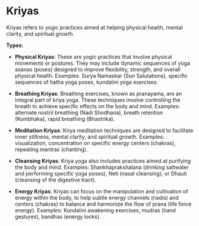 [//]: # (
source: gpt-3 + jph editing
tags: yoga treatments
)

# Kriyas

Kriyas refers to yogic practices aimed at helping physical health, mental clarity, and spiritual growth.

**Types**:

* **Physical Kriyas**: These are yogic practices that involve physical movements or postures. They may include dynamic sequences of yoga asanas (poses) designed to improve flexibility, strength, and overall physical health. Examples: Surya Namaskar (Sun Salutations), specific sequences of hatha yoga poses, kundalini yoga exercises.

* **Breathing Kriyas**: Breathing exercises, known as pranayama, are an integral part of kriya yoga. These techniques involve controlling the breath to achieve specific effects on the body and mind. Examples: alternate nostril breathing (Nadi Shodhana), breath retention (Kumbhaka), rapid breathing (Bhastrika).

* **Meditation Kriyas**: Kriya meditation techniques are designed to facilitate inner stillness, mental clarity, and spiritual growth. Examples: visualization, concentration on specific energy centers (chakras), repeating mantras (chanting).

* **Cleansing Kriyas**: Kriya yoga also includes practices aimed at purifying the body and mind. Examples: Shankhaprakshalana (drinking saltwater and performing specific yoga poses), Neti (nasal cleansing), or Dhauti (cleansing of the digestive tract).

* **Energy Kriyas**: Kriyas can focus on the manipulation and cultivation of energy within the body, to help subtle energy channels (nadis) and centers (chakras) to balance and harmonize the flow of prana (life force energy). Examples: Kundalini awakening exercises, mudras (hand gestures), bandhas (energy locks).
